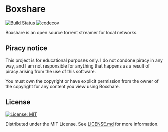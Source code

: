 # Boxshare

[![Build Status](https://travis-ci.com/Vonathar/boxshare.svg?token=fUKSDpqhxEVNtDPifgjH&branch=master)](https://travis-ci.com/Vonathar/boxshare)
[![codecov](https://codecov.io/gh/Vonathar/boxshare/branch/master/graph/badge.svg?token=5I037Q3NOJ)](https://codecov.io/gh/Vonathar/boxshare)

Boxshare is an open source torrent streamer for local networks.

## Piracy notice

This project is for educational purposes only. I do not condone piracy in any way, and I am not responsible for anything
that happens as a result of piracy arising from the use of this software.

You must own the copyright or have explicit permission from the owner of the copyright for any content you view using
Boxshare.

## License

[![License: MIT](https://img.shields.io/badge/License-MIT-yellow.svg)](https://opensource.org/licenses/MIT)

Distributed under the MIT License. See [LICENSE.md](LICENSE.md) for more information.
